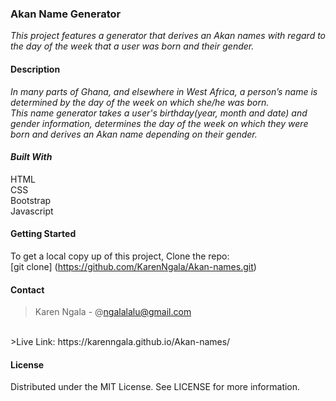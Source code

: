 ### **Akan Name Generator**
_This project features a generator that derives an Akan names with regard to the day of the week that a user was born and their gender._

#### **Description**
_In many parts of Ghana, and elsewhere in West Africa, a person’s name is determined by the day of the week on which she/he was born._
<br>
_This name generator takes a user's birthday(year, month and date) and gender information, determines the day of the week on which they were born and derives an Akan name depending on their gender._

#### *Built With*
HTML <br>
CSS <br>
Bootstrap <br>
Javascript 


#### **Getting Started**
To get a local copy up of this project, Clone the repo: <br>
[git clone] (https://github.com/KarenNgala/Akan-names.git)


#### **Contact**
>Karen Ngala - @ngalalalu@gmail.com
<br>
>Live Link: https://karenngala.github.io/Akan-names/

#### **License**
Distributed under the MIT License. See LICENSE for more information. 